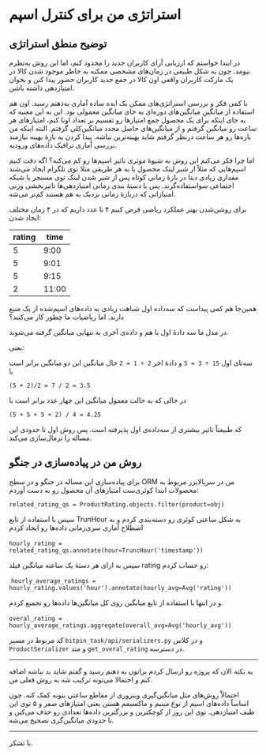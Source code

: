 # استراتژی من برای کنترل اسپم


## توضیح منطق استراتژی


در ابتدا خواستم که ارزیابی آرای کاربران جدید را محدود کنم، اما این روش به‌نظرم نیومد. چون به شکل طبیعی در زمان‌های مشخصی ممکنه به خاطر موجود شدن کالا در یک مارکت کاربران واقعی اون کالا در جمع جدید کاربران حضور پیدا کنن و بخوان امتیازدهی داشته باشن.

با کمی فکر و بررسی استراتژی‌های ممکن یک ایده ساده آماری به‌ذهنم رسید. اون هم استفاده از میانگینِ میانگین‌های دوره‌ای به جای میانگین معمولی بود. این به این معنیه که به جای اینکه برای یک محصول جمع امتیازها رو تقسیم بر تعداد اونا کنم، امتیازهای هر ساعت رو میانگین گرفتم و از میانگین‌های حاصل مجدد میانگین‌کلی گرفتم. البته اینکه من بازه‌ها رو هر ساعت درنظر گرفتم شاید بهینه‌ترین نباشه. پیدا کردن یه بازهٔ بهینه نیازمند بررسی آماری ترافیک داده‌های ورودیه.

اما چرا فکر می‌کنم این روش به شیوهٔ موثری تاثیر اسپم‌ها رو کم می‌کنه؟ اگه دقت کنیم اسپم‌هایی که مثلاً از شیر لینک محصول یا به هر طریقی مثلا توی تلگرام ایجاد می‌شند مقداری زیادی دیتا در بازهٔ زمانی کوتاه پس از شیر شدن لینک توی مسنجر یا شبکه اجتماعی سواستفاده‌گرند. پس با دستهٔ بندی زمانی امتیازدهی‌ها تاثیر‌بخشی وزنی امتیازاتی که دربازهٔ زمانی نزدیک به هم هستند کم‌تر می‌شه. 

برای روشن‌شدن بهتر عملکرد ریاضی فرض کنیم ۴ تا عدد داریم که در ۴ زمان مختلف ایجاد شدن:

| rating | time | 
| ----- | -----|
|   5  | 9:00 |
|   5  | 9:01 |
|   5  | 9:15 |
|   2  | 11:00 |

همین‌جا هم کمی پیداست که سه‌داده اول شباهت زیادی به داده‌های اسپم‌شده از یک منبع دارند. اما ریاضیات ما چطور کار می‌کنند؟

در مدل ما سه دادهٔ اول با هم و داده‌ی آخری به تنهایی میانگین گرفته می‌شوند.

یعنی:

سه‌تای اول
 `15 ÷ 3 = 5`
و دادهٔ اخر 
 `2 ÷ 1 = 2`
 حال میانگین این دو میانگین برابر است با

 `(5 + 2)/2 = 7 / 2 = 3.5`

 در حالی که به حالت معمول میانگین این چهار عدد برابر است با 

`(5 + 5 + 5 + 2) / 4 = 4.25‍`

که طبیعتاً تاثیر بیشتری از سه‌داده‌ی اول پذیرفته است. پس روش اول تا حدودی این مساله را نرمال‌سازی می‌کند.

## روش من در پیاده‌سازی در جنگو

برای پیاده‌سازی این مساله در جنگو و در سطح ORM من در سریالایزر مربوط به محصولات ابتدا کوئری‌ست امتیازهای آن محصول رو به دست آوردم:

```related_rating_qs = ProductRating.objects.filter(product=obj)```

سپس با استفاده از تابع TrunHour به شکل ساعتی کوئری رو دسته‌بندی کردم و به اصطلاح آماری سری‌زمانی داده‌ها رو ایجاد کردم


‍‍‍```hourly_rating = related_rating_qs.annotate(hour=TruncHour('timestamp'))```

سپس به ازای هر دستهٔ یک ساعته میانگین فیلد rating رو حساب کردم:

‍‍
```hourly_average_ratings = hourly_rating.values('hour').annotate(hourly_avg=Avg('rating'))```

و در انتها با استفاده از تابع میانگین روی کل میانگین‌ها داده‌ها رو تجمیع کردم.

‍‍‍```overal_rating = hourly_average_ratings.aggregate(overall_avg=Avg('hourly_avg'))```

کد مربوط در مسیر `bitpin_task/api/serializers.py` و در کلاس ‍`ProductSerializer` و متد `get_overal_rating` در دسترسه.


-----------------------


یه نکته الان که پروژه رو ارسال کردم براتون به ذهنم رسید و گفتم شاید بد نباشه اضافه کنم و احتمالا می‌تونه ترکیب شه به روش فعلی من.

احتمالاًً روش‌های مثل میانگین‌گیری وینزوری از مقاطع ساعتی بتونه کمک کنه. چون اساساً داده‌های اسپم از نوع مینیم و ماکسیمم هستن یعنی امتیازهای صفر و ۵ توی این طیف امتیازدهی. توی این روز از کوچکترین و بزرگترین داده‌ها تعدادی رو حذف می‌کنن و تا حدودی میانگین‌گری تصحیح می‌شه.


------------------------

با تشکر.